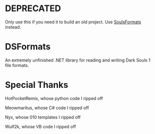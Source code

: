 # DEPRECATED
Only use this if you need it to build an old project. Use [SoulsFormats](https://github.com/JKAnderson/SoulsFormats) instead.

# DSFormats
An extremely unfinished .NET library for reading and writing Dark Souls 1 file formats.

# Special Thanks

HotPocketRemix, whose python code I ripped off

Meowmaritus, whose C# code I ripped off

Nyx, whose 010 templates I ripped off

Wulf2k, whose VB code I ripped off
